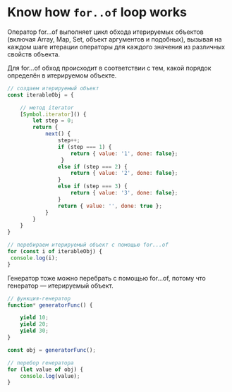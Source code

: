 # Know how `for..of` loop works

Оператор for...of выполняет цикл обхода итерируемых объектов (включая Array, Map, Set, объект аргументов и подобных), вызывая на каждом шаге итерации операторы для каждого значения из различных свойств объекта.

Для for...of обход происходит в соответствии с тем, какой порядок определён в итерируемом объекте.

```JavaScript
// создаем итерируемый объект
const iterableObj = {

    // метод iterator
    [Symbol.iterator]() {
        let step = 0;
        return {
            next() {
                step++;
                if (step === 1) {
                    return { value: '1', done: false};
                 }
                else if (step === 2) {
                    return { value: '2', done: false};
                }
                else if (step === 3) {
                    return { value: '3', done: false};
                }
                return { value: '', done: true };
            }
        }
    }
}

// перебираем итерируемый объект с помощью for...of
for (const i of iterableObj) {
 console.log(i);
}
```

Генератор тоже можно перебрать с помощью for...of, потому что генератор — итерируемый объект.

```JavaScript
// функция-генератор
function* generatorFunc() {

    yield 10;
    yield 20;
    yield 30;
}

const obj = generatorFunc();

// перебор генератора
for (let value of obj) {
    console.log(value);
}
```
